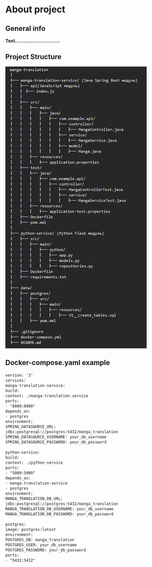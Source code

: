 # About project #

## General info ##

**Text..............................**

## Project Structure ##

![img.png](img.png)

## Docker-compose.yaml example ##

````
version: '3'
services:
manga-translation-service:
build:
context: ./manga-translation-service
ports:
- "8080:8080"
depends_on:
- postgres
environment:
SPRING_DATASOURCE_URL: jdbc:postgresql://postgres:5432/manga_translation
SPRING_DATASOURCE_USERNAME: your_db_username
SPRING_DATASOURCE_PASSWORD: your_db_password

python-service:
build:
context: ./python-service
ports:
- "5000:5000"
depends_on:
- manga-translation-service
- postgres
environment:
MANGA_TRANSLATION_DB_URL: jdbc:postgresql://postgres:5432/manga_translation
MANGA_TRANSLATION_DB_USERNAME: your_db_username
MANGA_TRANSLATION_DB_PASSWORD: your_db_password

postgres:
image: postgres:latest
environment:
POSTGRES_DB: manga_translation
POSTGRES_USER: your_db_username
POSTGRES_PASSWORD: your_db_password
ports:
- "5432:5432"


